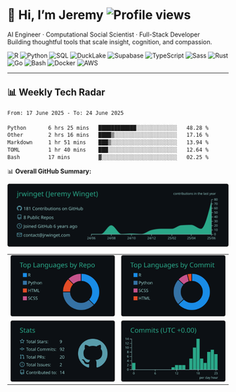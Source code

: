 # 👋 Hi, I’m Jeremy ![Profile views](https://komarev.com/ghpvc/?username=jrwinget&label=Visitors&color=0e75b6&style=flat&abbreviated=true)

AI Engineer · Computational Social Scientist · Full-Stack Developer  
Building thoughtful tools that scale insight, cognition, and compassion.

![R](https://img.shields.io/badge/R-276DC3?logo=r&logoColor=white)
![Python](https://img.shields.io/badge/Python-3776AB?logo=python&logoColor=white)
![SQL](https://img.shields.io/badge/SQL-4479A1?logo=postgresql&logoColor=white)
![DuckLake](https://img.shields.io/badge/DuckLake-FFF000?logo=duckdb&logoColor=black)
![Supabase](https://img.shields.io/badge/Supabase-3ECF8E?logo=supabase&logoColor=white)
![TypeScript](https://img.shields.io/badge/-TypeScript-3178C6?logo=typescript&logoColor=white)
![Sass](https://img.shields.io/badge/Sass-CC6699?logo=sass&logoColor=white)
![Rust](https://img.shields.io/badge/Rust-000000?logo=rust&logoColor=white)
![Go](https://img.shields.io/badge/Go-00ADD8?logo=go&logoColor=white)
![Bash](https://img.shields.io/badge/Bash-%23121011?logo=gnu-bash&logoColor=white)
![Docker](https://img.shields.io/badge/Docker-2496ED?logo=docker&logoColor=white)
![AWS](https://img.shields.io/badge/AWS-%23FF9900?logo=amazon-aws&logoColor=white)

---

## 📊 Weekly Tech Radar

<!--START_SECTION:waka-->

```txt
From: 17 June 2025 - To: 24 June 2025

Python       6 hrs 25 mins   ████████████░░░░░░░░░░░░░   48.28 %
Other        2 hrs 16 mins   ████▒░░░░░░░░░░░░░░░░░░░░   17.16 %
Markdown     1 hr 51 mins    ███▒░░░░░░░░░░░░░░░░░░░░░   13.94 %
TOML         1 hr 40 mins    ███░░░░░░░░░░░░░░░░░░░░░░   12.64 %
Bash         17 mins         ▓░░░░░░░░░░░░░░░░░░░░░░░░   02.25 %
```

<!--END_SECTION:waka-->

📊 **Overall GitHub Summary:**

<div align="center">

[![](https://raw.githubusercontent.com/jrwinget/jrwinget/main/profile-summary-card-output/gotham/0-profile-details.svg)](https://github.com/vn7n24fzkq/github-profile-summary-cards)

<table>
  <tr>
    <td><img src="https://raw.githubusercontent.com/jrwinget/jrwinget/main/profile-summary-card-output/gotham/1-repos-per-language.svg" alt="Repos per Language"></td>
    <td><img src="https://raw.githubusercontent.com/jrwinget/jrwinget/main/profile-summary-card-output/gotham/2-most-commit-language.svg" alt="Most Commit Language"></td>
  </tr>
  <tr>
    <td><img src="https://raw.githubusercontent.com/jrwinget/jrwinget/main/profile-summary-card-output/gotham/3-stats.svg" alt="Stats"></td>
    <td><img src="https://raw.githubusercontent.com/jrwinget/jrwinget/main/profile-summary-card-output/gotham/4-productive-time.svg" alt="Most Productive Times"></td>
  </tr>
</table>

</div>
